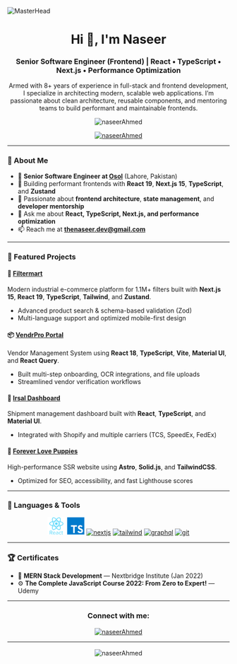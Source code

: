 ![MasterHead](https://miro.medium.com/max/1400/0*x4rQFjfi0iK3gS1T.gif)
<h1 align="center">Hi 👋, I'm Naseer</h1>
<h3 align="center">
Senior Software Engineer (Frontend) | React • TypeScript • Next.js • Performance Optimization
</h3>

<p align="center">
  Armed with 8+ years of experience in full-stack and frontend development, I specialize in architecting modern, scalable web applications. 
  I’m passionate about clean architecture, reusable components, and mentoring teams to build performant and maintainable frontends.
</p>

<p align="center">
  <img src="https://komarev.com/ghpvc/?username=naseerdev&label=Profile%20views&color=0e75b6&style=flat" alt="naseerAhmed" />
</p>

<p align="center">
  <a href="https://github-profile-trophy.vercel.app/?username=naseerdev">
    <img src="https://github-profile-trophy.vercel.app/?username=naseerdev&theme=algolia&row=1&column=6" alt="naseerAhmed" />
  </a>
</p>

---

### 🧠 About Me
- 💼 **Senior Software Engineer at [Osol](https://osol.pk)** (Lahore, Pakistan)  
- 🚀 Building performant frontends with **React 19**, **Next.js 15**, **TypeScript**, and **Zustand**  
- 🧩 Passionate about **frontend architecture**, **state management**, and **developer mentorship**  
- 💬 Ask me about **React, TypeScript, Next.js, and performance optimization**  
- 📫 Reach me at **[thenaseer.dev@gmail.com](mailto:thenaseer.dev@gmail.com)**  

---

### 🚀 Featured Projects

#### 🧱 [Filtermart](https://app.qa.filtermart.com/)
Modern industrial e-commerce platform for 1.1M+ filters built with **Next.js 15**, **React 19**, **TypeScript**, **Tailwind**, and **Zustand**.  
- Advanced product search & schema-based validation (Zod)  
- Multi-language support and optimized mobile-first design  

#### 📦 [VendrPro Portal](https://vendor.vendrpro.com/)
Vendor Management System using **React 18**, **TypeScript**, **Vite**, **Material UI**, and **React Query**.  
- Built multi-step onboarding, OCR integrations, and file uploads  
- Streamlined vendor verification workflows  

#### 🚚 [Irsal Dashboard](https://irsal.pk/)
Shipment management dashboard built with **React**, **TypeScript**, and **Material UI**.  
- Integrated with Shopify and multiple carriers (TCS, SpeedEx, FedEx)  

#### 🐶 [Forever Love Puppies](https://954puppies.com/)
High-performance SSR website using **Astro**, **Solid.js**, and **TailwindCSS**.  
- Optimized for SEO, accessibility, and fast Lighthouse scores  

---

### 🧰 Languages & Tools

<p align="center">
  <a href="https://reactjs.org/" target="_blank" rel="noreferrer"><img src="https://raw.githubusercontent.com/devicons/devicon/master/icons/react/react-original-wordmark.svg" alt="react" width="40" height="40"/></a>
  <a href="https://www.typescriptlang.org/" target="_blank" rel="noreferrer"><img src="https://raw.githubusercontent.com/devicons/devicon/master/icons/typescript/typescript-original.svg" alt="typescript" width="40" height="40"/></a>
  <a href="https://nextjs.org/" target="_blank" rel="noreferrer"><img src="https://cdn.worldvectorlogo.com/logos/nextjs-2.svg" alt="nextjs" width="40" height="40"/></a>
  <a href="https://tailwindcss.com/" target="_blank" rel="noreferrer"><img src="https://www.vectorlogo.zone/logos/tailwindcss/tailwindcss-icon.svg" alt="tailwind" width="40" height="40"/></a>
  <a href="https://graphql.org" target="_blank" rel="noreferrer"><img src="https://www.vectorlogo.zone/logos/graphql/graphql-icon.svg" alt="graphql" width="40" height="40"/></a>
  <a href="https://git-scm.com/" target="_blank" rel="noreferrer"><img src="https://www.vectorlogo.zone/logos/git-scm/git-scm-icon.svg" alt="git" width="40" height="40"/></a>
</p>

---

### 🏆 Certificates
- 🧩 **MERN Stack Development** — Nextbridge Institute (Jan 2022)  
- ⚙️ **The Complete JavaScript Course 2022: From Zero to Expert!** — Udemy  

---

<h3 align="center">Connect with me:</h3>
<p align="center">
  <a href="https://www.linkedin.com/in/naseer-dev/" target="blank">
    <img align="center" src="https://raw.githubusercontent.com/rahuldkjain/github-profile-readme-generator/master/src/images/icons/Social/linked-in-alt.svg" alt="naseerAhmed" height="30" width="40" />
  </a>
</p>

---

<p align="center">
  <img align="center" src="https://github-readme-stats.vercel.app/api/top-langs?username=naseerdev&show_icons=true&locale=en&layout=compact&theme=algolia" alt="naseerAhmed" />
</p>
